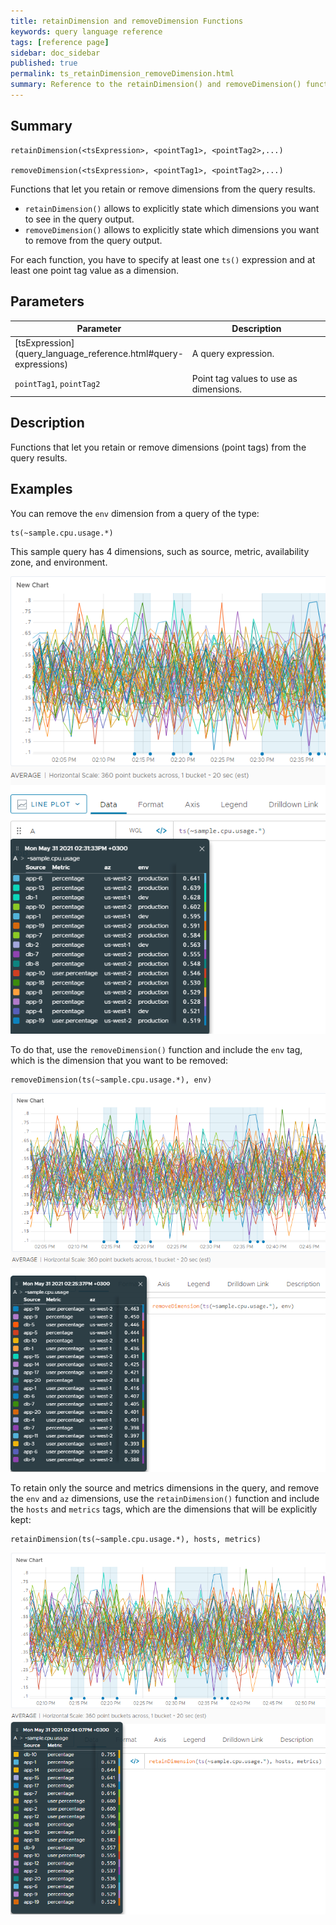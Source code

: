 ```yaml
---
title: retainDimension and removeDimension Functions
keywords: query language reference
tags: [reference page]
sidebar: doc_sidebar
published: true
permalink: ts_retainDimension_removeDimension.html
summary: Reference to the retainDimension() and removeDimension() functions
---
```

## Summary

```
retainDimension(<tsExpression>, <pointTag1>, <pointTag2>,...)

removeDimension(<tsExpression>, <pointTag1>, <pointTag2>,...)

```

Functions that let you retain or remove dimensions from the query results. 

* `retainDimension()` allows to explicitly state which dimensions you want to see in the query output.
* `removeDimension()` allows to explicitly state which dimensions you want to remove from the query output.

For each function, you have to specify at least one `ts()` expression and at least one point tag value as a dimension. 


## Parameters

<table>
<tbody>
<thead>
<tr><th width="20%">Parameter</th><th width="80%">Description</th></tr>
</thead>
<tr>
<td markdown="span"> [tsExpression](query_language_reference.html#query-expressions)</td>
<td>A query expression. </td>
</tr>
<tr>
<td markdown="span"><code>pointTag1</code>, <code>pointTag2</code></td>
<td>Point tag values to use as dimensions.</td>
</tr>
</tbody>
</table>

## Description 

Functions that let you retain or remove dimensions (point tags) from the query results.

## Examples

You can remove the `env` dimension from a query of the type:

```
ts(~sample.cpu.usage.*)

```

This sample query has 4 dimensions, such as source, metric, availability zone, and environment.

![A chart created with the sample query with 4 dimensions shown in the pinned legend - source, metric, availability zone and environment.](images/before-applying-remove-retaindimension.png)

To do that, use the `removeDimension()` function and include the `env` tag, which is the dimension that you want to be removed:

```
removeDimension(ts(~sample.cpu.usage.*), env)

```
![A chart created with the above query after applying the removeDimension function with the environment dimension removed from the pinned legend.](images/after-applying-removedimension.png)


To retain only the source and metrics dimensions in the query, and remove the `env` and `az` dimensions, use the `retainDimension()` function and include the `hosts` and `metrics` tags, which are the dimensions that will be explicitly kept:

```
retainDimension(ts(~sample.cpu.usage.*), hosts, metrics)

```

![A chart created with the above query after applying the retainDimension function with the environment and availability zone dimensions removed from the pinned legend.](images/after-applying-retaindimension.png)
